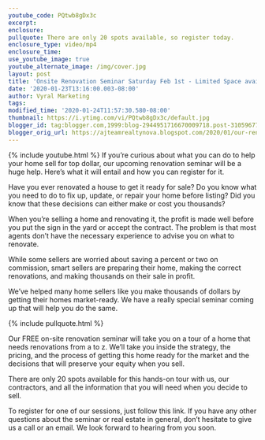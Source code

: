 ```yaml
---
youtube_code: PQtwb8gDx3c
excerpt:
enclosure:
pullquote: There are only 20 spots available, so register today.
enclosure_type: video/mp4
enclosure_time:
use_youtube_image: true
youtube_alternate_image: /img/cover.jpg
layout: post
title: 'Onsite Renovation Seminar Saturday Feb 1st - Limited Space available '
date: '2020-01-23T13:16:00.003-08:00'
author: Vyral Marketing
tags:
modified_time: '2020-01-24T11:57:30.580-08:00'
thumbnail: https://i.ytimg.com/vi/PQtwb8gDx3c/default.jpg
blogger_id: tag:blogger.com,1999:blog-2944951716670009718.post-3105967760661304156
blogger_orig_url: https://ajteamrealtynova.blogspot.com/2020/01/our-renovation-seminar-will-give-you.html
---
```

{% include youtube.html %}
If you’re curious about what you can do to help your home sell for top dollar, our upcoming renovation seminar will be a huge help. Here’s what it will entail and how you can register for it.

Have you ever renovated a house to get it ready for sale? Do you know what you need to do to fix up, update, or repair your home before listing? Did you know that these decisions can either make or cost you thousands?

When you’re selling a home and renovating it, the profit is made well before you put the sign in the yard or accept the contract. The problem is that most agents don’t have the necessary experience to advise you on what to renovate.

While some sellers are worried about saving a percent or two on commission, smart sellers are preparing their home, making the correct renovations, and making thousands on their sale in profit.

We’ve helped many home sellers like you make thousands of dollars by getting their homes market-ready. We have a really special seminar coming up that will help you do the same.

{% include pullquote.html %}

Our FREE on-site renovation seminar will take you on a tour of a home that needs renovations from a to z. We’ll take you inside the strategy, the pricing, and the process of getting this home ready for the market and the decisions that will preserve your equity when you sell.

There are only 20 spots available for this hands-on tour with us, our contractors, and all the information that you will need when you decide to sell.

To register for one of our sessions, just follow this link. If you have any other questions about the seminar or real estate in general, don’t hesitate to give us a call or an email. We look forward to hearing from you soon.
